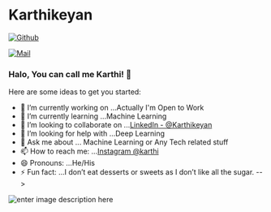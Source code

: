 # Karthikeyan

[![Github](https://img.shields.io/github/followers/Karthikeyan?label=Follow&style=social)](https://github.com/karthiavenger45)

[![Mail](https://img.shields.io/badge/-info@khachatryan.org-gray?style=flat-square&logo=gmail&logoColor=red&link=)](mailto:info@karthiavenger45.org)


### Halo, You can call me Karthi! 👋


Here are some ideas to get you started:

- 🔭 I’m currently working on ...Actually I'm Open to Work
- 🌱 I’m currently learning ...Machine Learning
- 👯 I’m looking to collaborate on ...[LinkedIn - @Karthikeyan](https://www.linkedin.com/in/karthikeyan-r-60324b194/) 
- 🤔 I’m looking for help with ...Deep Learning
- 💬 Ask me about ... Machine Learning or Any Tech related stuff
- 📫 How to reach me: ...[Instagram @karthi](https://www.instagram.com/karthiavenger)
- 😄 Pronouns: ...He/His
- ⚡ Fun fact: ...I don’t eat desserts or sweets as I don’t like all the sugar.
-->

![enter image description here](https://github-readme-stats.vercel.app/api?username=karthiavenger45&&show_icons=true&title_color=ffffff&icon_color=bb2acf&text_color=daf7dc&bg_color=151515)
